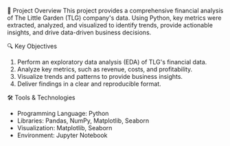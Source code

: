 🚀 Project Overview
This project provides a comprehensive financial analysis of The Little Garden (TLG) company's data. Using Python, key metrics were extracted, analyzed, and visualized to identify trends, provide actionable insights, and drive data-driven business decisions.

🔍 Key Objectives
1. Perform an exploratory data analysis (EDA) of TLG's financial data.
2. Analyze key metrics, such as revenue, costs, and profitability.
3. Visualize trends and patterns to provide business insights.
4. Deliver findings in a clear and reproducible format.
   
🛠️ Tools & Technologies
- Programming Language: Python
- Libraries: Pandas, NumPy, Matplotlib, Seaborn
- Visualization: Matplotlib, Seaborn
- Environment: Jupyter Notebook
